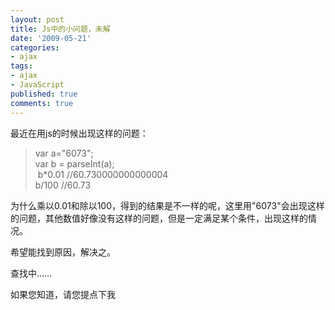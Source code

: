 ```yaml
---
layout: post
title: Js中的小问题，未解
date: '2009-05-21'
categories:
- ajax
tags:
- ajax
- JavaScript
published: true
comments: true
---
```

<p>最近在用js的时候出现这样的问题：
<blockquote>var a="6073";<br />
var b = parseInt(a);<br />
 b*0.01 //<span class="objectBox objectBox-number">60.730000000000004<br />
b/100 //<span class="objectBox objectBox-number">60.73</span></span></blockquote>
为什么乘以0.01和除以100，得到的结果是不一样的呢，这里用"6073"会出现这样的问题，其他数值好像没有这样的问题，但是一定满足某个条件，出现这样的情况。</p>

<p>希望能找到原因，解决之。</p>

<p>查找中……</p>

<p>如果您知道，请您提点下我</p>
